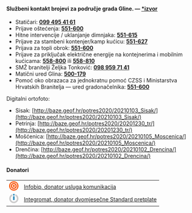 #### Službeni kontakt brojevi za područje grada Gline. — <u>[*izvor](https://www.facebook.com/GradGlina/posts/3754092951341509)</u>
- Statičari: **[099 495 41 61](tel:0994954161)**
- Prijave oštećenja: **[551-600](tel:044551600)**
- Hitne intervencije / uklanjanje dimnjaka: **[551-615](tel:044541615)**
- Prijave za stambeni kontenjer/kamp kućicu: **[551-627](tel:044551627)**
- Prijava za topli obrok: **[551-600](tel:044551600)**
- Prijave za priključak električne energije na kontejnerima i mobilnim kućicama: **[558-800](tel:044558800)** ili **[558-810 ](tel:044558810)**
- SMŽ branitelji Željka Tonković: **[098 959 71 41](tel:0989597141)**
- Matični ured Glina: **[500-179](tel:044500179)**
- Pomoć oko obrazaca za jednokratnu pomoć CZSS i Ministarstva Hrvatskih Branitelja — ured gradonačelnika: **[551-600](tel:044551600)**

Digitalni ortofoto:

- Sisak: [http://baze.geof.hr/potres2020/20210103_Sisak/](http://baze.geof.hr/potres2020/20210103_Sisak/)
- Petrinja: [http://baze.geof.hr/potres2020/20201230_tr/](http://baze.geof.hr/potres2020/20201230_tr/)
- Mošćenica: [http://baze.geof.hr/potres2020/20210105_Moscenica/](http://baze.geof.hr/potres2020/20210105_Moscenica/)
- Drenčina: [http://baze.geof.hr/potres2020/20210102_Drencina/](http://baze.geof.hr/potres2020/20210102_Drencina/)
 
#### Donatori
<table>
  <tr>
    <td><a href="https://www.infobip.com"><img src="https://raw.githubusercontent.com/potres2020/potres.app-info/main/infobip-logo-25px.jpg" alt="Infobip, donator usluga komunikacija"></a></td>
    <td><a href="https://www.infobip.com">Infobip, donator usluga komunikacija</a></td>
  </tr>
  <tr>
    <td><a href="https://www.integromat.com"><img src="https://raw.githubusercontent.com/potres2020/potres.app-info/main/integromat-logo-25px.png" alt="Integromat, donator dvomjesečne Standard pretplate"></a></td>
    <td><a href="https://www.integromat.com">Integromat, donator dvomjesečne Standard pretplate</a></td>
  </tr>
